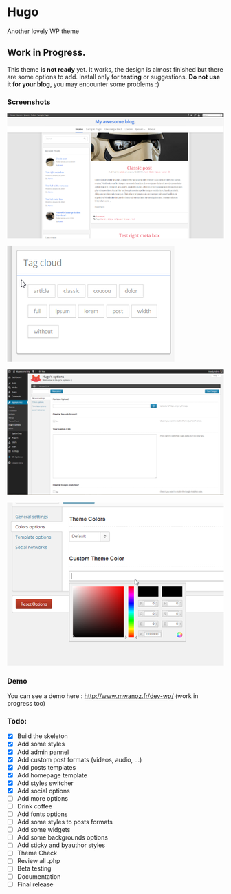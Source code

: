 Hugo
====

Another lovely WP theme

## Work in Progress.

This theme **is not ready** yet. It works, the design is almost finished but there are some options to add. Install only for **testing** or suggestions. **Do not use it for your blog**, you may encounter some problems :)

### Screenshots

![image](Screenshots/ScreenShot-01.png)

![image](Screenshots/ScreenShot-02.png)

![image](Screenshots/ScreenShot-08.png)

![image](Screenshots/ScreenShot-13.png)

### Demo

You can see a demo here : http://www.mwanoz.fr/dev-wp/ (work in progress too)

### Todo: 

- [x] Build the skeleton
- [x] Add some styles
- [x] Add admin pannel
- [x] Add custom post formats (videos, audio, ...)
- [x] Add posts templates
- [x] Add homepage template
- [x] Add styles switcher
- [x] Add social options
- [ ] Add more options
- [ ] Drink coffee
- [ ] Add fonts options
- [ ] Add some styles to posts formats
- [ ] Add some widgets
- [ ] Add some backgrounds options
- [ ] Add sticky and byauthor styles
- [ ] Theme Check
- [ ] Review all .php
- [ ] Beta testing
- [ ] Documentation
- [ ] Final release
